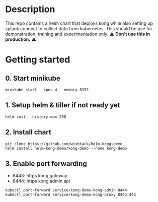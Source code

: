 # Description
This repo contains a helm chart that deploys kong while also setting up splunk connect to collect data from kubernetes. This should be use for demonstration, training and experimentation only.
⚠️ **Don't use this in production.** ️️️⚠️

# Getting started

## 0. Start minikube

```
minikube start --cpus 4 --memory 8192
```

## 1. Setup helm & tiller if not ready yet
```
helm init --history-max 200
```

## 2. Install chart
```
git clone https://github.com/wishtack/helm-kong-demo
helm install helm-kong-demo/kong-demo --name kong-demo
```

## 3. Enable port forwarding
* 8443: https kong gateway
* 8444: https kong admin api
```
kubectl port-forward service/kong-demo-kong-admin 8444
kubectl port-forward service/kong-demo-kong-proxy 8443:443
```
